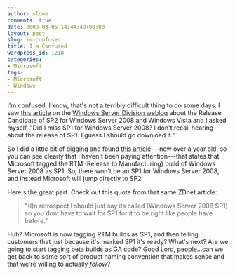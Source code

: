 ```yaml
---
author: slowe
comments: true
date: 2009-03-05 14:44:49+00:00
layout: post
slug: im-confused
title: I'm Confused
wordpress_id: 1218
categories:
- Microsoft
tags:
- Microsoft
- Windows
---
```


I'm confused. I know, that's not a terribly difficult thing to do some days. I saw [this article](http://blogs.technet.com/windowsserver/archive/2009/03/04/try-windows-vista-and-windows-server-2008-service-pack-2-today.aspx) on the [Windows Server Division weblog](http://blogs.technet.com/windowsserver/default.aspx) about the Release Candidate of SP2 for Windows Server 2008 and Windows Vista  and I asked myself, "Did I miss SP1 for Windows Server 2008? I don't recall hearing about the release of SP1. I guess I should go download it."

So I did a little bit of digging and found [this article](http://blogs.zdnet.com/microsoft/?p=1193)---now over a year old, so you can see clearly that I haven't been paying attention---that states that Microsoft tagged the RTM (Release to Manufacturing) build of Windows Server 2008 as SP1. So, there won't be an SP1 for Windows Server 2008, and instead Microsoft will jump directly to SP2.

Here's the great part. Check out this quote from that same ZDnet article:

>"(I)n retrospect I should just say its called (Windows Server 2008 SP1) so you dont have to wait for SP1 for it to be right like people have before."

Huh? Microsoft is now tagging RTM builds as SP1, and then telling customers that just because it's marked SP1 it's ready? What's next? Are we going to start tagging beta builds as GA code? Good Lord, people...can we get back to some sort of product naming convention that makes sense and that we're willing to actually _follow_?
